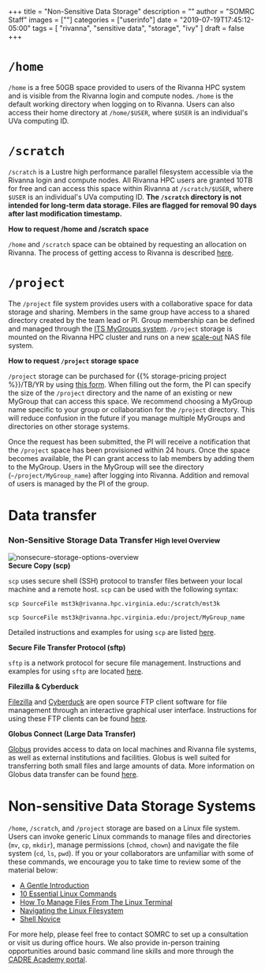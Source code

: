 +++
title = "Non-Sensitive Data Storage"
description = ""
author = "SOMRC Staff"
images = [""]
categories = ["userinfo"]
date = "2019-07-19T17:45:12-05:00"
tags = [
    "rivanna",
    "sensitive data",
    "storage",
    "ivy"
]
draft = false
+++

# `/home`

`/home` is a free 50GB space provided to users of the Rivanna HPC system and is visible from the Rivanna login and compute nodes. `/home` is the default working directory when logging on to Rivanna. Users can also access their home directory at `/home/$USER`, where `$USER` is an individual's UVa computing ID.

# `/scratch`

`/scratch` is a Lustre high performance parallel filesystem accessible via the Rivanna login and compute nodes. All Rivanna HPC users are granted 10TB for free and can access this space within Rivanna at `/scratch/$USER`, where `$USER` is an individual's UVa computing ID. **The `/scratch` directory is not intended for long-term data storage. Files are flagged for removal 90 days after last modification timestamp.**

**How to request /home and /scratch space**

`/home` and `/scratch` space can be obtained by requesting an allocation on Rivanna. The process of getting access to Rivanna is described [here](/userinfo/rivanna/overview/).

# `/project`

The `/project` file system provides users with a collaborative space for data storage and sharing. Members in the same group have access to a shared directory created by the team lead or PI. Group membership can be defined and managed through the <a href="http://its.virginia.edu/mygroups/" target="_blank">ITS MyGroups system</a>. `/project` storage is mounted on the Rivanna HPC cluster and runs on a new <a href="http://whatis.techtarget.com/definition/scale-out-storage" target="_blank">scale-out</a> NAS file system.

**How to request `/project` storage space**

`/project` storage can be purchased for {{% storage-pricing project %}}/TB/YR by using [this form](https://auth.uvasomrc.io/site/storage.php). When filling out the form, the PI can specify the size of the `/project` directory and the name of an existing or new MyGroup that can access this space. We recommend choosing a MyGroup name specific to your group or collaboration for the `/project` directory. This will reduce confusion in the future if you manage multiple MyGroups and directories on other storage systems.

Once the request has been submitted, the PI will receive a notification that the `/project` space has been provisioned within 24 hours. Once the space becomes available, the PI can grant access to lab members by adding them to the MyGroup. Users in the MyGroup will see the directory (`~/project/MyGroup_name`) after logging into Rivanna. Addition and removal of users is managed by the PI of the group.


# Data transfer

<h3>
  Non-Sensitive Storage Data Transfer
  <small class="text-muted">High level Overview</small>
</h3>
<img src="/images/storage/storage-nonsecure-apr2019.png" alt="nonsecure-storage-options-overview">

<div class="bd-callout bd-callout-warning">
<b>Secure Copy (scp)</b>
<p><code>scp</code> uses secure shell (SSH) protocol to transfer files between your local machine and a remote host. <code>scp</code> can be used with the following syntax:</p>
<p><code>scp SourceFile mst3k@rivanna.hpc.virginia.edu:/scratch/mst3k</code></p>
<p><code>scp SourceFile mst3k@rivanna.hpc.virginia.edu:/project/MyGroup_name</code></p>
<p>Detailed instructions and examples for using <code>scp</code> are listed <a href ="https://discuss.rc.virginia.edu/t/secure-copy-scp/740" target="_blank">here</a>.</p>
</div>

<div class="bd-callout bd-callout-warning">
<b>Secure File Transfer Protocol (sftp)</b>
<p><code>sftp</code> is a network protocol for secure file management. Instructions and examples for using <code>sftp</code> are located <a href = "https://discuss.rc.virginia.edu/t/secure-file-transfer-protocol-sftp/741" target="_blank">here</a>.</p>
</div>

<div class="bd-callout bd-callout-warning">
<b>Filezilla & Cyberduck</b>
<p><a href="https://filezilla-project.org/" target="_blank">Filezilla</a> and <a href="https://cyberduck.io/" target="_blank">Cyberduck</a> are open source FTP client software for file management through an interactive graphical user interface. Instructions for using these FTP clients can be found <a href ="https://discuss.rc.virginia.edu/t/file-management-with-an-ftp-client/742" target="_blank">here</a>.</p>
</div>

<div class="bd-callout bd-callout-warning">
<b>Globus Connect (Large Data Transfer)</b>
<p><a href="https://www.globus.org/" target="_blank">Globus</a> provides access to data on local machines and Rivanna file systems, as well as external institutions and facilities. Globus is well suited for transferring both small files and large amounts of data. More information on Globus data transfer can be found <a href ="https://discuss.rc.virginia.edu/t/globus-connect-data-transfer-introduction/345" target="_blank">here</a>.</p>
</div>

# Non-sensitive Data Storage Systems

`/home`, `/scratch`, and `/project` storage are based on a Linux file system. Users can invoke generic Linux commands to manage files and directories (`mv`, `cp`, `mkdir`), manage permissions (`chmod`, `chown`) and navigate the file system (`cd`, `ls`, `pwd`).  If you or your collaborators are unfamiliar with some of these commands, we encourage you to take time to review some of the material below:

- <a href="https://computers.tutsplus.com/tutorials/navigating-the-terminal-a-gentle-introduction--mac-3855" target="_blank">A Gentle Introduction</a>
- <a href="https://www.lifewire.com/linux-commands-for-navigating-file-system-4027320" target="_blank">10 Essential Linux Commands</a>
- <a href="https://www.howtogeek.com/107808/how-to-manage-files-from-the-linux-terminal-11-commands-you-need-to-know/" target="_blank">How To Manage Files From The Linux Terminal</a>
- <a href="http://www.linuxplanet.com/linuxplanet/tutorials/6666/1" target="_blank">Navigating the Linux Filesystem</a>
- <a href="https://swcarpentry.github.io/shell-novice/" target="_blank">Shell Novice</a>

For more help, please feel free to contact SOMRC to set up a consultation or visit us during office hours. We also provide in-person training opportunities around basic command line skills and more through the <a href="https://education.cadre.virginia.edu/#/home" target="_blank">CADRE Academy portal</a>.
